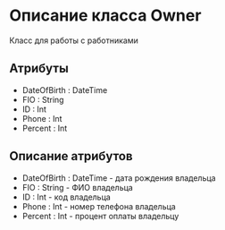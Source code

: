 # Описание класса Owner
Класс для работы с работниками

## Атрибуты 
* DateOfBirth : DateTime
* FIO : String
* ID : Int
* Phone : Int
* Percent : Int

## Описание атрибутов
* DateOfBirth : DateTime - дата рождения владельца
* FIO : String - ФИО владельца
* ID : Int - код владельца
* Phone : Int - номер телефона владельца
* Percent : Int - процент оплаты владельцу